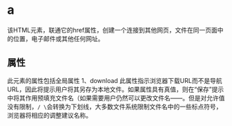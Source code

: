 # a
该HTML<a>元素，联通它的href属性，创建一个连接到其他网页，文件在同一页面中的位置，电子邮件或其他任何网址。
## 属性
此元素的属性包括全局属性
1、download
此属性指示浏览器下载URL而不是导航URL，因此将提示用户将其另存为本地文件。如果属性具有真值，则在“保存”提示中将其作用预填充文件名（如果需要用户仍然可以更改文件名——。但是对允许值没有限制，`/ \`会转换为下划线，大多数文件系统限制文件名中的一些标点符号，浏览器将相应的调整建议名称。      
